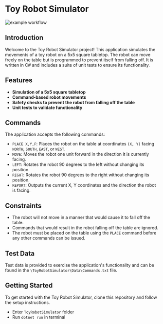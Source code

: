 # Toy Robot Simulator

![example workflow](https://github.com/lgxkevin/ToyRobotSimulator/actions/workflows/dotnet.yml/badge.svg)

## Introduction

Welcome to the Toy Robot Simulator project! This application simulates the movements of a toy robot on a 5x5 square tabletop. The robot can move freely on the table but is programmed to prevent itself from falling off. It is written in C# and includes a suite of unit tests to ensure its functionality.

## Features

- **Simulation of a 5x5 square tabletop**
- **Command-based robot movements**
- **Safety checks to prevent the robot from falling off the table**
- **Unit tests to validate functionality**

## Commands

The application accepts the following commands:

- `PLACE X,Y,F`: Places the robot on the table at coordinates `(X, Y)` facing `NORTH`, `SOUTH`, `EAST`, or `WEST`.
- `MOVE`: Moves the robot one unit forward in the direction it is currently facing.
- `LEFT`: Rotates the robot 90 degrees to the left without changing its position.
- `RIGHT`: Rotates the robot 90 degrees to the right without changing its position.
- `REPORT`: Outputs the current X, Y coordinates and the direction the robot is facing.

## Constraints

- The robot will not move in a manner that would cause it to fall off the table.
- Commands that would result in the robot falling off the table are ignored.
- The robot must be placed on the table using the `PLACE` command before any other commands can be issued.

## Test Data

Test data is provided to exercise the application's functionality and can be found in the `\ToyRobotSimulator\Data\Commands.txt` file.

## Getting Started

To get started with the Toy Robot Simulator, clone this repository and follow the setup instructions.

- Enter `ToyRobotSimulator` folder
- Run `dotnet run` in terminal 
